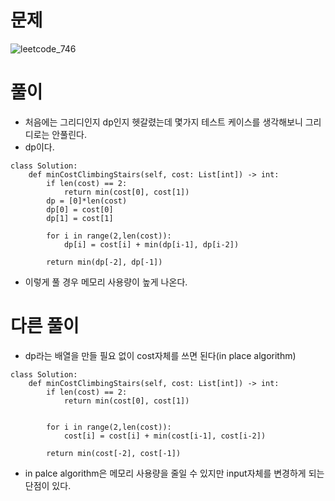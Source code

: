 # 문제
![leetcode_746](https://user-images.githubusercontent.com/51700219/77745286-58f66180-705e-11ea-8c02-e42b4a5a4e48.png)
# 풀이
- 처음에는 그리디인지 dp인지 헷갈렸는데 몇가지 테스트 케이스를 생각해보니 그리디로는 안풀린다.
- dp이다. 
```python3
class Solution:
    def minCostClimbingStairs(self, cost: List[int]) -> int:
        if len(cost) == 2:
            return min(cost[0], cost[1])
        dp = [0]*len(cost)
        dp[0] = cost[0]
        dp[1] = cost[1]
        
        for i in range(2,len(cost)):
            dp[i] = cost[i] + min(dp[i-1], dp[i-2])
        
        return min(dp[-2], dp[-1])
```
- 이렇게 풀 경우 메모리 사용량이 높게 나온다.
# 다른 풀이
- dp라는 배열을 만들 필요 없이 cost자체를 쓰면 된다(in place algorithm)
```python3
class Solution:
    def minCostClimbingStairs(self, cost: List[int]) -> int:
        if len(cost) == 2:
            return min(cost[0], cost[1])
        
        
        for i in range(2,len(cost)):
            cost[i] = cost[i] + min(cost[i-1], cost[i-2])
        
        return min(cost[-2], cost[-1])
```
- in palce algorithm은 메모리 사용량을 줄일 수 있지만 input자체를 변경하게 되는 단점이 있다.
